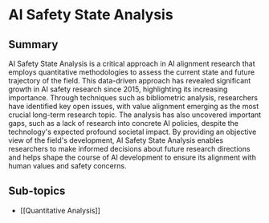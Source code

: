 # AI Safety State Analysis

## Summary
AI Safety State Analysis is a critical approach in AI alignment research that employs quantitative methodologies to assess the current state and future trajectory of the field. This data-driven approach has revealed significant growth in AI safety research since 2015, highlighting its increasing importance. Through techniques such as bibliometric analysis, researchers have identified key open issues, with value alignment emerging as the most crucial long-term research topic. The analysis has also uncovered important gaps, such as a lack of research into concrete AI policies, despite the technology's expected profound societal impact. By providing an objective view of the field's development, AI Safety State Analysis enables researchers to make informed decisions about future research directions and helps shape the course of AI development to ensure its alignment with human values and safety concerns.
## Sub-topics

- [[Quantitative Analysis]]
